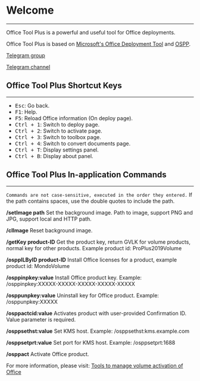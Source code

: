# Welcome

---

Office Tool Plus is a powerful and useful tool for Office deployments.

Office Tool Plus is based on [Microsoft's Office Deployment Tool](https://aka.ms/ODT) and [OSPP](https://docs.microsoft.com/en-us/DeployOffice/vlactivation/tools-to-manage-volume-activation-of-office).

[Telegram group](https://otp.landian.vip/grouplink/telegram.html)

[Telegram channel](https://t.me/otp_channel)

## Office Tool Plus Shortcut Keys

---

- <kbd>Esc</kbd>: Go back.
- <kbd>F1</kbd>: Help.
- <kbd>F5</kbd>: Reload Office information (On deploy page).
- <kbd>Ctrl + 1</kbd>: Switch to deploy page.
- <kbd>Ctrl + 2</kbd>: Switch to activate page.
- <kbd>Ctrl + 3</kbd>: Switch to toolbox page.
- <kbd>Ctrl + 4</kbd>: Switch to convert documents page.
- <kbd>Ctrl + T</kbd>: Display settings panel.
- <kbd>Ctrl + B</kbd>: Display about panel.

## Office Tool Plus In-application Commands

---

`Commands are not case-sensitive, executed in the order they entered.` If the path contains spaces, use the double quotes to include the path.

**/setImage path** Set the background image. Path to image, support PNG and JPG, support local and HTTP path.

**/clImage** Reset background image.

**/getKey product-ID** Get the product key, return GVLK for volume products, normal key for other products. Example product id: ProPlus2019Volume

**/osppILByID product-ID** Install Office licenses for a product, example product id: MondoVolume

**/osppinpkey:value** Install Office product key. Example: /osppinpkey:XXXXX-XXXXX-XXXXX-XXXXX-XXXXX

**/osppunpkey:value** Uninstall key for Office product. Example: /osppunpkey:XXXXX

**/osppactcid:value** Activates product with user-provided Confirmation ID. Value parameter is required.

**/osppsethst:value** Set KMS host. Example: /osppsethst:kms.example.com

**/osppsetprt:value** Set port for KMS host. Example: /osppsetprt:1688

**/osppact** Activate Office product.

For more information, please visit: [Tools to manage volume activation of Office](https://docs.microsoft.com/en-us/deployoffice/vlactivation/tools-to-manage-volume-activation-of-office)
